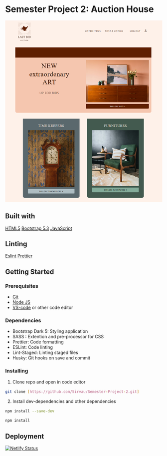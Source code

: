 # Semester Project 2: Auction House

![Alt text](./src/images/Skjermbilde%202024-05-19%20202648.png)

## Built with

[HTML5](https://html.spec.whatwg.org/multipage/)
[Bootstrap 5.3](https://getbootstrap.com/docs/5.3/getting-started/introduction/)
[JavaScript](https://www.javascript.com/)

## Linting

[Eslint](https://eslint.org/)
[Prettier](https://prettier.io/)

## Getting Started

### Prerequisites

- [Git](https://git-scm.com/downloads)
- [Node JS](https://nodejs.org/en/download)
- [VS-code](https://code.visualstudio.com/download) or other code editor

### Dependencies

- Bootstrap Dark 5: Styling application
- SASS : Extention and pre-processor for CSS
- Prettier: Code formatting
- ESLint: Code linting
- Lint-Staged: Linting staged files
- Husky: Git hooks on save and commit

### Installing

1. Clone repo and open in code editor

```bash
git clone [https://github.com/Sirvau/Semester-Project-2.git]
```

2. Install dev-dependencies and other dependencies

```bash
npm install --save-dev
```

```bash
npm install
```

## Deployment

[![Netlify Status](https://api.netlify.com/api/v1/badges/0dee85ba-bd25-4647-810d-84e3bd9eaff9/deploy-status)](https://app.netlify.com/sites/comforting-wisp-5dec4d/deploys)
